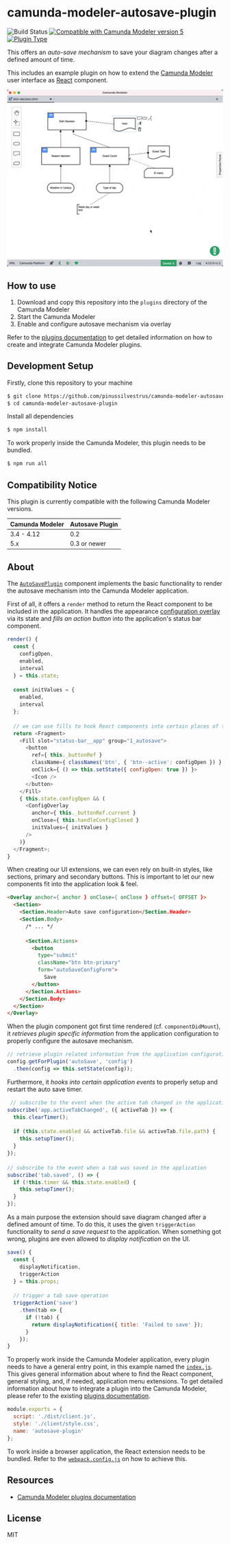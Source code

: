 # camunda-modeler-autosave-plugin

![Build Status](https://github.com/pinussilvestrus/camunda-modeler-autosave-plugin/workflows/ci/badge.svg)
[![Compatible with Camunda Modeler version 5](https://img.shields.io/badge/Camunda%20Modeler-5.0+-blue.svg)](https://github.com/camunda/camunda-modeler) [![Plugin Type](https://img.shields.io/badge/Plugin_Type-React_Plugin-orange.svg)](#)

This offers an *auto-save mechanism* to save your diagram changes after a defined amount of time.

This includes an example plugin on how to extend the [Camunda Modeler](https://github.com/camunda/camunda-modeler) user interface as [React](https://reactjs.org/) component.

![](./resources/screencast.gif)

## How to use

1. Download and copy this repository into the `plugins` directory of the Camunda Modeler
2. Start the Camunda Modeler
3. Enable and configure autosave mechanism via overlay

Refer to the [plugins documentation](https://github.com/camunda/camunda-modeler/tree/master/docs/plugins#plugging-into-the-camunda-modeler) to get detailed information on how to create and integrate Camunda Modeler plugins.

## Development Setup

Firstly, clone this repository to your machine
```bash
$ git clone https://github.com/pinussilvestrus/camunda-modeler-autosave-plugin.git
$ cd camunda-modeler-autosave-plugin
```

Install all dependencies

```bash
$ npm install
```

To work properly inside the Camunda Modeler, this plugin needs to be bundled.

```bash
$ npm run all
```

## Compatibility Notice

This plugin is currently compatible with the following Camunda Modeler versions.

| Camunda Modeler | Autosave Plugin |
|---|---|
| 3.4 - 4.12  | 0.2 |
| 5.x | 0.3 or newer |

## About

The [`AutoSavePlugin`](./client/AutoSavePlugin.js) component implements the basic functionality to render the autosave mechanism into the Camunda Modeler application.

First of all, it offers a `render` method to return the React component to be included in the application. It handles the appearance [configuration overlay](./client/ConfigOverlay.js) via its state and _fills an action button_ into the application's status bar component.

```js
render() {
  const {
    configOpen,
    enabled,
    interval
  } = this.state;

  const initValues = {
    enabled,
    interval
  };

  // we can use fills to hook React components into certain places of the UI
  return <Fragment>
    <Fill slot="status-bar__app" group="1_autosave">
      <button
        ref={ this._buttonRef }
        className={ classNames('btn', { 'btn--active': configOpen }) }
        onClick={ () => this.setState({ configOpen: true }) }>
        <Icon />
      </button>
    </Fill>
    { this.state.configOpen && (
      <ConfigOverlay
        anchor={ this._buttonRef.current }
        onClose={ this.handleConfigClosed }
        initValues={ initValues }
      />
    )}
  </Fragment>;
}
```

When creating our UI extensions, we can even rely on built-in styles, like sections, primary and secondary buttons. This is important to let our new components fit into the application look & feel.

```html
<Overlay anchor={ anchor } onClose={ onClose } offset={ OFFSET }>
  <Section>
    <Section.Header>Auto save configuration</Section.Header>
    <Section.Body>
      /* ... */

      <Section.Actions>
        <button
          type="submit"
          className="btn btn-primary"
          form="autoSaveConfigForm">
            Save
        </button>
      </Section.Actions>
    </Section.Body>
  </Section>
</Overlay>
```

When the plugin component got first time rendered (cf. `componentDidMount`), it _retrieves plugin specific information_ from the application configuration to properly configure the autosave mechanism.

```js
// retrieve plugin related information from the application configuration
config.getForPlugin('autoSave', 'config')
  .then(config => this.setState(config));
```

Furthermore, it _hooks into certain application events_ to properly setup and restart the auto save timer.

```js
 // subscribe to the event when the active tab changed in the application
subscribe('app.activeTabChanged', ({ activeTab }) => {
  this.clearTimer();

  if (this.state.enabled && activeTab.file && activeTab.file.path) {
    this.setupTimer();
  }
});

// subscribe to the event when a tab was saved in the application
subscribe('tab.saved', () => {
  if (!this.timer && this.state.enabled) {
    this.setupTimer();
  }
});
```

As a main purpose the extension should save diagram changed after a defined amount of time. To do this, it uses the given `triggerAction` functionality to _send a save request_ to the application. When something got wrong, plugins are even allowed to _display notification_ on the UI.

```js
save() {
  const {
    displayNotification,
    triggerAction
  } = this.props;

  // trigger a tab save operation
  triggerAction('save')
    .then(tab => {
      if (!tab) {
        return displayNotification({ title: 'Failed to save' });
      }
    });
}
```

To properly work inside the Camunda Modeler application, every plugin needs to have a general entry point, in this example named the [`index.js`](./index.js). This gives general information about where to find the React component, general styling, and, if needed, application menu extensions. To get detailed information about how to integrate a plugin into the Camunda Modeler, please refer to the existing [plugins documentation](https://github.com/camunda/camunda-modeler/tree/master/docs/plugins#plugging-into-the-camunda-modeler).

```js
module.exports = {
  script: './dist/client.js',
  style: './client/style.css',
  name: 'autosave-plugin'
};
```

To work inside a browser application, the React extension needs to be bundled. Refer to the [`webpack.config.js`](./webpack.config.js) on how to achieve this.

## Resources

* [Camunda Modeler plugins documentation](https://github.com/camunda/camunda-modeler/tree/master/docs/plugins#plugging-into-the-camunda-modeler)

## License

MIT

